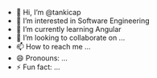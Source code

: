 - 👋 Hi, I’m @tankicap
- 👀 I’m interested in Software Engineering
- 🌱 I’m currently learning Angular
- 💞️ I’m looking to collaborate on ...
- 📫 How to reach me ...
- 😄 Pronouns: ...
- ⚡ Fun fact: ...

<!---
tankicap/tankicap is a ✨ special ✨ repository because its `README.md` (this file) appears on your GitHub profile.
You can click the Preview link to take a look at your changes.
--->
